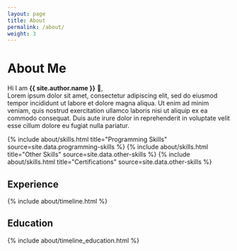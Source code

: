 ```yaml
---
layout: page
title: About
permalink: /about/
weight: 3
---
```


# **About Me**

Hi I am **{{ site.author.name }}** :wave:,<br>
Lorem ipsum dolor sit amet, consectetur adipiscing elit, sed do eiusmod tempor incididunt ut labore et dolore magna aliqua. Ut enim ad minim veniam, quis nostrud exercitation ullamco laboris nisi ut aliquip ex ea commodo consequat. Duis aute irure dolor in reprehenderit in voluptate velit esse cillum dolore eu fugiat nulla pariatur.

<div class="row">
{% include about/skills.html title="Programming Skills" source=site.data.programming-skills %}
{% include about/skills.html title="Other Skills" source=site.data.other-skills %}
{% include about/skills.html title="Certifications" source=site.data.other-skills %}

</div>
<h2 class="mb-3">Experience</h2>

<div class="row">
{% include about/timeline.html %}
</div>

<h2 class="mb-3">Education</h2>

<div class="row">
{% include about/timeline_education.html %}
</div>